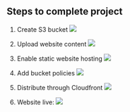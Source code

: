 ## Steps to complete project


1. Create S3 bucket
  ![](https://i.imgur.com/5wqH0t4.png)

1. Upload website content
  ![](https://i.imgur.com/F9hh8k0.png)

1. Enable static website hosting
  ![](https://i.imgur.com/kZuevA2.png)

1. Add bucket policies
  ![](https://i.imgur.com/xkJKptR.png)

1. Distribute through Cloudfront
  ![](https://i.imgur.com/3LNUcoj.png)

1. Website live:
  ![](https://i.imgur.com/ccVN1jQ.jpg)
